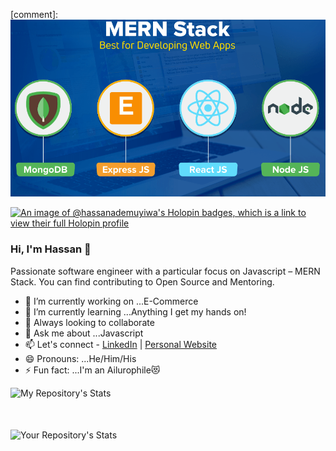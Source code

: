 [comment]: ![MERN stack](https://raw.githubusercontent.com/HassanAdemuyiwa/HassanAdemuyiwa/main/MERN-Stack-considered-the-Best-for-Developing-Web-Apps%20(1).png)


[![An image of @hassanademuyiwa's Holopin badges, which is a link to view their full Holopin profile](https://holopin.me/hassanademuyiwa)](https://holopin.io/@hassanademuyiwa)
### Hi, I'm Hassan 👋

Passionate software engineer with a particular focus on Javascript – MERN Stack. You can find contributing to Open Source and Mentoring.


- 🔭 I’m currently working on ...E-Commerce
- 🌱 I’m currently learning ...Anything I get my hands on!
- 👯 Always looking to collaborate
- 💬 Ask me about ...Javascript
- 📫 Let's connect - [LinkedIn](https://www.linkedin.com/in/hassan-ademuyiwa-b3258211a/) | [Personal Website](https://hassan-ademuyiwa.netlify.app/)
- 😄 Pronouns: ...He/Him/His
- ⚡ Fun fact: ...I'm an Ailurophile😻
<!-- - 🤔 I’m looking for help with ... -->
![My Repository's Stats](https://github-readme-stats.vercel.app/api?username=HassanAdemuyiwa&show_icons=true) <br/> <div style="margin: 50px"></div>
![Your Repository's Stats](https://github-readme-stats.vercel.app/api/top-langs/?username=HassanAdemuyiwa&theme=blue-green)

